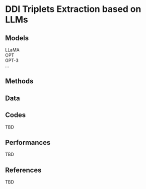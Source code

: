 # DDI Triplets Extraction based on LLMs
## Models
LLaMA   
OPT   
GPT-3   
...

## Methods

## Data

## Codes
TBD

## Performances
TBD

## References
TBD
